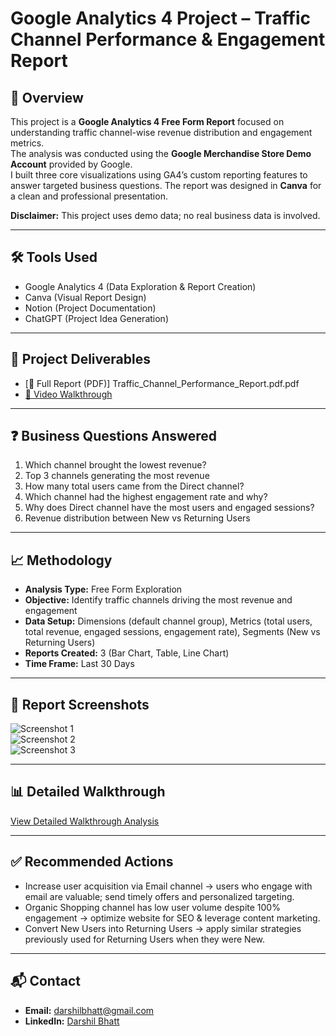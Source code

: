 # Google Analytics 4 Project – Traffic Channel Performance & Engagement Report

## 📌 Overview
This project is a **Google Analytics 4 Free Form Report** focused on understanding traffic channel-wise revenue distribution and engagement metrics.  
The analysis was conducted using the **Google Merchandise Store Demo Account** provided by Google.  
I built three core visualizations using GA4’s custom reporting features to answer targeted business questions. The report was designed in **Canva** for a clean and professional presentation.

**Disclaimer:** This project uses demo data; no real business data is involved.

---

## 🛠 Tools Used
- Google Analytics 4 (Data Exploration & Report Creation)  
- Canva (Visual Report Design)  
- Notion (Project Documentation)  
- ChatGPT (Project Idea Generation)  

---

## 📂 Project Deliverables
- [📑 Full Report (PDF)] Traffic_Channel_Performance_Report.pdf.pdf
- [🎥 Video Walkthrough](Insert_Your_Video_Link_Here)  

---

## ❓ Business Questions Answered
1. Which channel brought the lowest revenue?  
2. Top 3 channels generating the most revenue  
3. How many total users came from the Direct channel?  
4. Which channel had the highest engagement rate and why?  
5. Why does Direct channel have the most users and engaged sessions?  
6. Revenue distribution between New vs Returning Users  

---

## 📈 Methodology
- **Analysis Type:** Free Form Exploration  
- **Objective:** Identify traffic channels driving the most revenue and engagement  
- **Data Setup:** Dimensions (default channel group), Metrics (total users, total revenue, engaged sessions, engagement rate), Segments (New vs Returning Users)  
- **Reports Created:** 3 (Bar Chart, Table, Line Chart)  
- **Time Frame:** Last 30 Days  

---

## 📸 Report Screenshots
![Screenshot 1](./screenshots/GA_4_Project_1.png)  
![Screenshot 2](./screenshots/GA_4_Project_2.png)  
![Screenshot 3](./screenshots/GA4_Project_3.png)  

---

## 📊 Detailed Walkthrough
[View Detailed Walkthrough Analysis](https://drive.google.com/file/d/1iFPHDs4M6Tpd9DMwoIzS6QuMT4UfgAJX/view?usp=drive_link)

---

## ✅ Recommended Actions
- Increase user acquisition via Email channel → users who engage with email are valuable; send timely offers and personalized targeting.  
- Organic Shopping channel has low user volume despite 100% engagement → optimize website for SEO & leverage content marketing.  
- Convert New Users into Returning Users → apply similar strategies previously used for Returning Users when they were New.  

---

## 📬 Contact
- **Email:** darshilbhatt@gmail.com  
- **LinkedIn:** [Darshil Bhatt](https://www.linkedin.com/in/darshil-bhatt-a2a6bb22a/)
